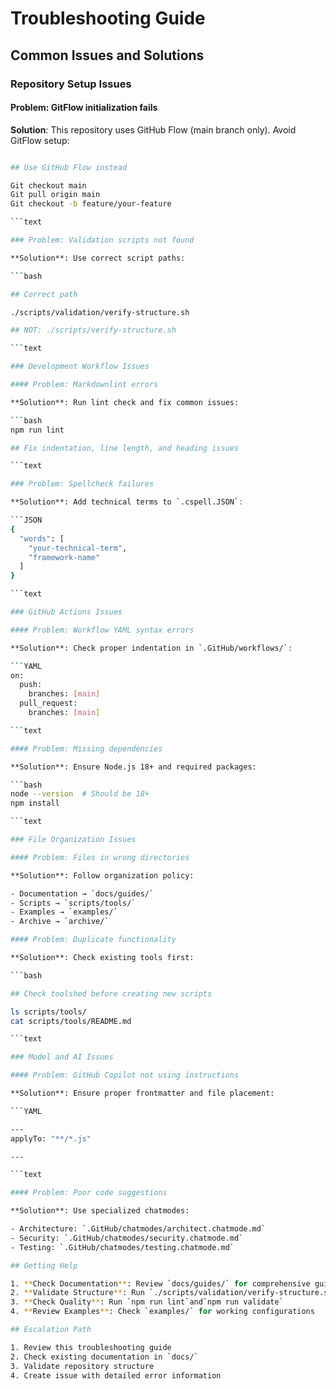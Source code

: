 # Troubleshooting Guide

## Common Issues and Solutions

### Repository Setup Issues

#### Problem: GitFlow initialization fails

**Solution**: This repository uses GitHub Flow (main branch only). Avoid GitFlow setup:

````bash

## Use GitHub Flow instead

Git checkout main
Git pull origin main
Git checkout -b feature/your-feature

```text

### Problem: Validation scripts not found

**Solution**: Use correct script paths:

```bash

## Correct path

./scripts/validation/verify-structure.sh

## NOT: ./scripts/verify-structure.sh

```text

### Development Workflow Issues

#### Problem: Markdownlint errors

**Solution**: Run lint check and fix common issues:

```bash
npm run lint

## Fix indentation, line length, and heading issues

```text

### Problem: Spellcheck failures

**Solution**: Add technical terms to `.cspell.JSON`:

```JSON
{
  "words": [
    "your-technical-term",
    "framework-name"
  ]
}

```text

### GitHub Actions Issues

#### Problem: Workflow YAML syntax errors

**Solution**: Check proper indentation in `.GitHub/workflows/`:

```YAML
on:
  push:
    branches: [main]
  pull_request:
    branches: [main]

```text

#### Problem: Missing dependencies

**Solution**: Ensure Node.js 18+ and required packages:

```bash
node --version  # Should be 18+
npm install

```text

### File Organization Issues

#### Problem: Files in wrong directories

**Solution**: Follow organization policy:

- Documentation → `docs/guides/`
- Scripts → `scripts/tools/`
- Examples → `examples/`
- Archive → `archive/`

#### Problem: Duplicate functionality

**Solution**: Check existing tools first:

```bash

## Check toolshed before creating new scripts

ls scripts/tools/
cat scripts/tools/README.md

```text

### Model and AI Issues

#### Problem: GitHub Copilot not using instructions

**Solution**: Ensure proper frontmatter and file placement:

```YAML

---
applyTo: "**/*.js"

---

```text

#### Problem: Poor code suggestions

**Solution**: Use specialized chatmodes:

- Architecture: `.GitHub/chatmodes/architect.chatmode.md`
- Security: `.GitHub/chatmodes/security.chatmode.md`
- Testing: `.GitHub/chatmodes/testing.chatmode.md`

## Getting Help

1. **Check Documentation**: Review `docs/guides/` for comprehensive guides
2. **Validate Structure**: Run `./scripts/validation/verify-structure.sh`
3. **Check Quality**: Run `npm run lint`and`npm run validate`
4. **Review Examples**: Check `examples/` for working configurations

## Escalation Path

1. Review this troubleshooting guide
2. Check existing documentation in `docs/`
3. Validate repository structure
4. Create issue with detailed error information
````
